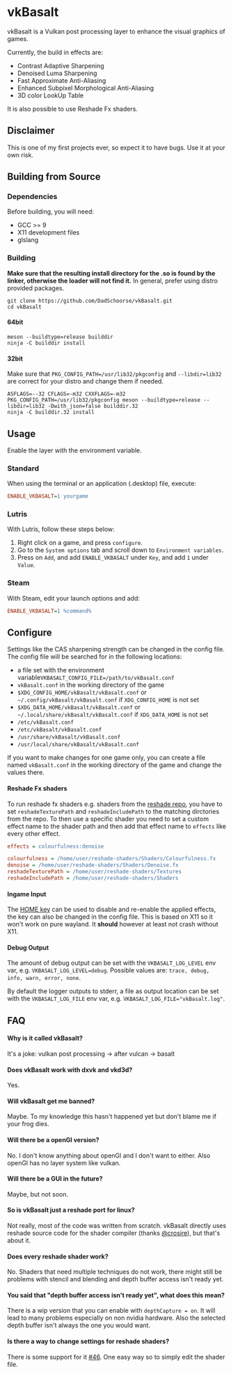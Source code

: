 # vkBasalt
vkBasalt is a Vulkan post processing layer to enhance the visual graphics of games.

Currently, the build in effects are:
- Contrast Adaptive Sharpening
- Denoised Luma Sharpening
- Fast Approximate Anti-Aliasing
- Enhanced Subpixel Morphological Anti-Aliasing
- 3D color LookUp Table

It is also possible to use Reshade Fx shaders.

## Disclaimer
This is one of my first projects ever, so expect it to have bugs. Use it at your own risk.

## Building from Source

### Dependencies
Before building, you will need:
- GCC >= 9
- X11 development files
- glslang

### Building

**Make sure that the resulting install directory for the .so is found by the linker, otherwise the loader will not find it.** In general, prefer using distro provided packages.

```
git clone https://github.com/DadSchoorse/vkBasalt.git
cd vkBasalt
```

#### 64bit

```
meson --buildtype=release builddir
ninja -C builddir install
```
#### 32bit

Make sure that `PKG_CONFIG_PATH=/usr/lib32/pkgconfig` and `--libdir=lib32` are correct for your distro and change them if needed. 
```
ASFLAGS=--32 CFLAGS=-m32 CXXFLAGS=-m32 PKG_CONFIG_PATH=/usr/lib32/pkgconfig meson --buildtype=release --libdir=lib32 -Dwith_json=false builddir.32
ninja -C builddir.32 install
```

## Usage
Enable the layer with the environment variable.

### Standard
When using the terminal or an application (.desktop) file, execute:
```ini
ENABLE_VKBASALT=1 yourgame
```

### Lutris
With Lutris, follow these steps below:
1. Right click on a game, and press `configure`.
2. Go to the `System options` tab and scroll down to `Environment variables`.
3. Press on `Add`, and add `ENABLE_VKBASALT` under `Key`, and add `1` under `Value`.

### Steam
With Steam, edit your launch options and add:
```ini
ENABLE_VKBASALT=1 %command% 
```

## Configure

Settings like the CAS sharpening strength can be changed in the config file.
The config file will be searched for in the following locations:
* a file set with the environment variable`VKBASALT_CONFIG_FILE=/path/to/vkBasalt.conf`
* `vkBasalt.conf` in the working directory of the game
* `$XDG_CONFIG_HOME/vkBasalt/vkBasalt.conf` or `~/.config/vkBasalt/vkBasalt.conf` if `XDG_CONFIG_HOME` is not set
* `$XDG_DATA_HOME/vkBasalt/vkBasalt.conf` or `~/.local/share/vkBasalt/vkBasalt.conf` if `XDG_DATA_HOME` is not set
* `/etc/vkBasalt.conf`
* `/etc/vkBasalt/vkBasalt.conf`
* `/usr/share/vkBasalt/vkBasalt.conf`
* `/usr/local/share/vkBasalt/vkBasalt.conf`

If you want to make changes for one game only, you can create a file named `vkBasalt.conf` in the working directory of the game and change the values there.

#### Reshade Fx shaders

To run reshade fx shaders e.g. shaders from the [reshade repo](https://github.com/crosire/reshade-shaders), you have to set `reshadeTexturePath` and `reshadeIncludePath` to the matching dirctories from the repo. To then use a specific shader you need to set a custom effect name to the shader path and then add that effect name to `effects` like every other effect.

```ini
effects = colourfulness:denoise

colourfulness = /home/user/reshade-shaders/Shaders/Colourfulness.fx
denoise = /home/user/reshade-shaders/Shaders/Denoise.fx
reshadeTexturePath = /home/user/reshade-shaders/Textures
reshadeIncludePath = /home/user/reshade-shaders/Shaders
```

#### Ingame Input

The [HOME key](https://en.wikipedia.org/wiki/Home_key) can be used to disable and re-enable the applied effects, the key can also be changed in the config file. This is based on X11 so it won't work on pure wayland. It **should** however at least not crash without X11.


#### Debug Output

The amount of debug output can be set with the `VKBASALT_LOG_LEVEL` env var, e.g. `VKBASALT_LOG_LEVEL=debug`. Possible values are: `trace, debug, info, warn, error, none`.

By default the logger outputs to stderr, a file as output location can be set with the `VKBASALT_LOG_FILE` env var, e.g. `VKBASALT_LOG_FILE="vkBasalt.log"`.


## FAQ

#### Why is it called vkBasalt?
It's a joke: vulkan post processing &#8594; after vulcan &#8594; basalt
#### Does vkBasalt work with dxvk and vkd3d?
Yes.
#### Will vkBasalt get me banned?
Maybe. To my knowledge this hasn't happened yet but don't blame me if your frog dies.
#### Will there be a openGl version?
No. I don't know anything about openGl and I don't want to either. Also openGl has no layer system like vulkan.
#### Will there be a GUI in the future?
Maybe, but not soon.
#### So is vkBasalt just a reshade port for linux?
Not really, most of the code was written from scratch. vkBasalt directly uses reshade source code for the shader compiler (thanks [@crosire](https://github.com/crosire)), but that's about it.
#### Does every reshade shader work?
No. Shaders that need multiple techniques do not work, there might still be problems with stencil and blending and depth buffer access isn't ready yet.
#### You said that "depth buffer access isn't ready yet", what does this mean?
There is a wip version that you can enable with `depthCapture = on`. It will lead to many problems especially on non nvidia hardware. Also the selected depth buffer isn't always the one you would want.
#### Is there a way to change settings for reshade shaders?
There is some support for it [#46](https://github.com/DadSchoorse/vkBasalt/pull/46). One easy way so to simply edit the shader file.
